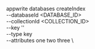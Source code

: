 appwrite databases createIndex \
        --databaseId <DATABASE_ID> \
        --collectionId <COLLECTION_ID> \
        --key '' \
        --type key \
        --attributes one two three \

